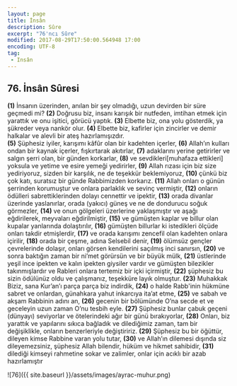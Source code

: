 ```yaml
---
layout: page
title: İnsân
description: Sûre
excerpt: "76'ncı Sûre"
modified: 2017-08-29T17:50:00.564948 17:00
encoding: UTF-8
tag: 
 - Insân
---
```


## 76. İnsân Sûresi

**(1)** İnsanın üzerinden, anılan bir şey olmadığı, uzun devirden bir süre geçmedi mi?
**(2)** Doğrusu biz, insanı karışık bir nutfeden, imtihan etmek için yarattık ve onu işitici, görücü yaptık. 
**(3)** Elbette biz, ona yolu gösterdik, ya şükreder veya nankör olur.
**(4)** Elbette biz, kafirler için zincirler ve demir halkalar ve alevli bir ateş hazırlamışızdır.	
**(5)** Şüphesiz iyiler, karışımı kâfûr olan bir kadehten içerler,
**(6)** Allah’ın kulları ondan bir kaynak içerler, fışkırtarak akıtırlar,
**(7)** adaklarını yerine getirirler ve salgın şerri olan, bir günden korkarlar, 
**(8)** ve sevdikleri[muhafaza ettikleri] yoksula ve yetime ve esire yemeği yedirirler,
**(9)** Allah rızası için biz size yediriyoruz, sizden bir karşılık, ne de teşekkür beklemiyoruz,
**(10)** çünkü biz çok katı, suratsız bir günde Rabbimizden korkarız.
**(11)** Allah onları o günün şerrinden korumuştur ve onlara parlaklık ve sevinç vermiştir, 
**(12)** onların ödülleri sabrettiklerinden dolayı cennettir ve ipektir,
**(13)** orada divanlar üzerinde yaslanırlar, orada (yakıcı) güneş ve ne de dondurucu soğuk görmezler,
**(14)** ve onun gölgeleri üzerlerine yaklaşmıştır ve aşağı eğdirilerek, meyvaları eğdirilmiştir, 
**(15)** ve gümüşten kaplar ve billur olan kupalar yanlarında dolaştırılır, 
**(16)** gümüşten billurlar ki istedikleri ölçüde onları takdir etmişlerdir,
**(17)** ve orada karışımı zencefil olan kadehten onlara içirilir, 
**(18)** orada bir çeşme, adına Selsebil denir,
**(19)** ölümsüz gençler çevrelerinde dolaşır, onları görsen kendilerini saçılmış inci sanırsın, 
**(20)** ve sonra baktığın zaman bir ni’met görürsün ve bir büyük mülk,
**(21)** üstlerinde yeşil ince ipekten ve kalın ipekten giysiler vardır 
 ve gümüşten bilezikler takınmışlardır ve Rableri onlara tertemiz bir içki içirmiştir,
**(22)** şüphesiz bu sizin ödülünüz oldu ve çalışmanız, teşekküre layık  olmuştur. 
**(23)** Muhakkak Biziz, sana Kur’an’ı parça parça biz indirdik,
**(24)** o halde Rabb'inin hükmüne sabret ve onlardan, günahkara yahut inkarcıya ita’at etme, 
**(25)** ve sabah ve akşam Rabbinin adını an, 
**(26)** gecenin bir bölümünde O’na secde et ve geceleyin uzun zaman O’nu tesbih eyle. 
**(27)** Şüphesiz bunlar çabuk geçeni (dünyayı) seviyorlar ve ötelerindeki ağır bir günü bırakıyorlar,
**(28)** Onları, biz yarattık ve yapılarını sıkıca bağladık ve dilediğimiz zaman, tam bir değişiklikle, onların benzerleriyle değiştiririz.
**(29)** Şüphesiz bu bir öğüttür, dileyen kimse Rabbine varan yolu tutar, 
**(30)** ve Allah’ın dilemesi dışında siz dileyemezsiniz, şüphesiz Allah bilendir, hüküm ve hikmet sahibidir, 
**(31)** dilediği kimseyi rahmetine sokar ve zalimler, onlar için acıklı bir azab hazırlamıştır

![76]({{ site.baseurl }}/assets/images/ayrac-muhur.png)
